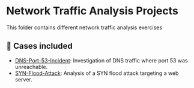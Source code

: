 # Network Traffic Analysis Projects

This folder contains different network traffic analysis exercises

## 📄 Cases included
- [DNS-Port-53-Incident](./DNS-Port-53-Incident): Investigation of DNS traffic where port 53 was unreachable.
- [SYN-Flood-Attack](./SYN-Flood-Attack): Analysis of a SYN flood attack targeting a web server.
